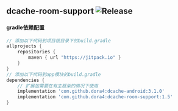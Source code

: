 dcache-room-support
![Release](https://jitpack.io/v/dora4/dcache-room-support.svg)
--------------------------------

#### gradle依赖配置

```groovy
// 添加以下代码到项目根目录下的build.gradle
allprojects {
    repositories {
        maven { url "https://jitpack.io" }
    }
}
// 添加以下代码到app模块的build.gradle
dependencies {
    // 扩展包需要在有主框架的情况下使用
    implementation 'com.github.dora4:dcache-android:3.1.0'
    implementation 'com.github.dora4:dcache-room-support:1.5'
}
```
